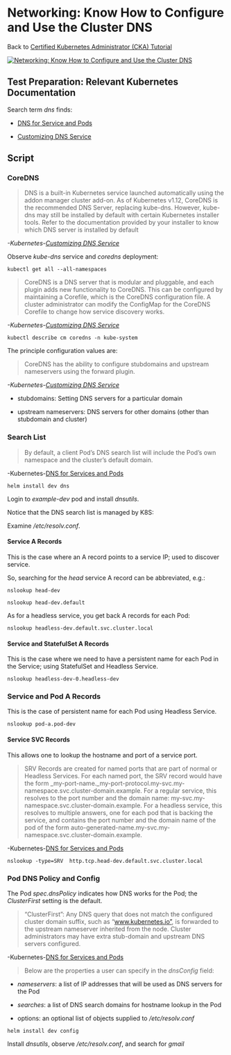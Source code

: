 # Networking: Know How to Configure and Use the Cluster DNS

Back to [Certified Kubernetes Administrator (CKA) Tutorial](https://github.com/larkintuckerllc/k8s-cka-tutorial)

[![Networking: Know How to Configure and Use the Cluster DNS](http://img.youtube.com/vi/v9zhyPzYT7E/0.jpg)](https://youtu.be/v9zhyPzYT7E)

## Test Preparation: Relevant Kubernetes Documentation

Search term *dns* finds:

* [DNS for Service and Pods](https://kubernetes.io/docs/concepts/services-networking/dns-pod-service/)

* [Customizing DNS Service](https://github.com/larkintuckerllc/k8s-cka-tutorial/tree/master/18-configure-and-use-cluster-dns)

## Script

### CoreDNS

> DNS is a built-in Kubernetes service launched automatically using the addon manager cluster add-on.
> As of Kubernetes v1.12, CoreDNS is the recommended DNS Server, replacing kube-dns. However, kube-dns may still be installed by default with certain Kubernetes installer tools. Refer to the documentation provided by your installer to know which DNS server is installed by default

*-Kubernetes-[Customizing DNS Service](https://kubernetes.io/docs/tasks/administer-cluster/dns-custom-nameservers/)*

Observe *kube-dns* service and *coredns* deployment:

```plaintext
kubectl get all --all-namespaces
```

> CoreDNS is a DNS server that is modular and pluggable, and each plugin adds new functionality to CoreDNS. This can be configured by maintaining a Corefile, which is the CoreDNS configuration file. A cluster administrator can modify the ConfigMap for the CoreDNS Corefile to change how service discovery works.

*-Kubernetes-[Customizing DNS Service](https://kubernetes.io/docs/tasks/administer-cluster/dns-custom-nameservers/)*

```plaintext
kubectl describe cm coredns -n kube-system
```

The principle configuration values are:

> CoreDNS has the ability to configure stubdomains and upstream nameservers using the forward plugin.

*-Kubernetes-[Customizing DNS Service](https://kubernetes.io/docs/tasks/administer-cluster/dns-custom-nameservers/)*

* stubdomains: Setting DNS servers for a particular domain

* upstream nameservers: DNS servers for other domains (other than stubdomain and cluster)

### Search List

 > By default, a client Pod’s DNS search list will include the Pod’s own namespace and the cluster’s default domain.

-Kubernetes-[DNS for Services and Pods](https://kubernetes.io/docs/concepts/services-networking/dns-pod-service)

```plaintext
helm install dev dns
```

Login to *example-dev* pod and install *dnsutils*.

Notice that the DNS search list is managed by K8S:

Examine */etc/resolv.conf*.

#### Service A Records

This is the case where an A record points to a service IP; used to discover service.

So, searching for the *head* service A record can be abbreviated, e.g.:

```plaintext
nslookup head-dev

nslookup head-dev.default
```

As for a headless service, you get back A records for each Pod:

```plaintext
nslookup headless-dev.default.svc.cluster.local
```

#### Service and StatefulSet A Records

This is the case where we need to have a persistent name for each Pod in the Service; using StatefulSet and Headless Service.

```plaintext
nslookup headless-dev-0.headless-dev
```

### Service and Pod A Records

This is the case of persistent name for each Pod using Headless Service.

```plaintext
nslookup pod-a.pod-dev
```

#### Service SVC Records

This allows one to lookup the hostname and port of a service port.

> SRV Records are created for named ports that are part of normal or Headless Services. For each named port, the SRV record would have the form _my-port-name._my-port-protocol.my-svc.my-namespace.svc.cluster-domain.example. For a regular service, this resolves to the port number and the domain name: my-svc.my-namespace.svc.cluster-domain.example. For a headless service, this resolves to multiple answers, one for each pod that is backing the service, and contains the port number and the domain name of the pod of the form auto-generated-name.my-svc.my-namespace.svc.cluster-domain.example.

-Kubernetes-[DNS for Services and Pods](https://kubernetes.io/docs/concepts/services-networking/dns-pod-service)

```plaintext
nslookup -type=SRV  http.tcp.head-dev.default.svc.cluster.local
```

### Pod DNS Policy and Config

The Pod *spec.dnsPolicy* indicates how DNS works for the Pod; the *ClusterFirst* setting is the default.

> “ClusterFirst”: Any DNS query that does not match the configured cluster domain suffix, such as “www.kubernetes.io”, is forwarded to the upstream nameserver inherited from the node. Cluster administrators may have extra stub-domain and upstream DNS servers configured.

-Kubernetes-[DNS for Services and Pods](https://kubernetes.io/docs/concepts/services-networking/dns-pod-service)

> Below are the properties a user can specify in the *dnsConfig* field:

* *nameservers*: a list of IP addresses that will be used as DNS servers for the Pod

* *searches*: a list of DNS search domains for hostname lookup in the Pod

* options: an optional list of objects supplied to */etc/resolv.conf*

```plaintext
helm install dev config
```

Install *dnsutils*, observe */etc/resolv.conf*, and search for *gmail*
